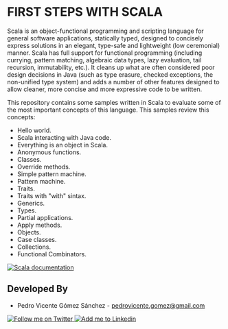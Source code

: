 FIRST STEPS WITH SCALA
======================

Scala is an object-functional programming and scripting language for general software applications, statically typed, designed to concisely express solutions in an elegant, type-safe and lightweight (low ceremonial) manner. Scala has full support for functional programming (including currying, pattern matching, algebraic data types, lazy evaluation, tail recursion, immutability, etc.). It cleans up what are often considered poor design decisions in Java (such as type erasure, checked exceptions, the non-unified type system) and adds a number of other features designed to allow cleaner, more concise and more expressive code to be written.

This repository contains some samples written in Scala to evaluate some of the most important concepts of this language. This samples review this concepts:

* Hello world.
* Scala interacting with Java code.
* Everything is an object in Scala.
* Anonymous functions.
* Classes.
* Override methods.
* Simple pattern machine.
* Pattern machine.
* Traits.
* Traits with "with" sintax.
* Generics.
* Types.
* Partial applications.
* Apply methods.
* Objects.
* Case classes.
* Collections.
* Functional Combinators.

<a href="http://docs.scala-lang.org/">
  <img alt="Scala documentation" src="http://upload.wikimedia.org/wikipedia/en/8/85/Scala_logo.png" />
</a>



Developed By
------------

* Pedro Vicente Gómez Sánchez - <pedrovicente.gomez@gmail.com>

<a href="https://twitter.com/pedro_g_s">
  <img alt="Follow me on Twitter" src="http://imageshack.us/a/img812/3923/smallth.png" />
</a>
<a href="http://www.linkedin.com/in/pedrovg">
  <img alt="Add me to Linkedin" src="http://imageshack.us/a/img41/7877/smallld.png" />
</a>
